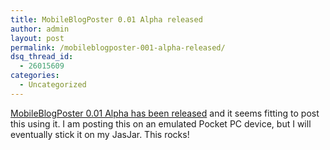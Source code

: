 ```yaml
---
title: MobileBlogPoster 0.01 Alpha released
author: admin
layout: post
permalink: /mobileblogposter-001-alpha-released/
dsq_thread_id:
  - 26015609
categories:
  - Uncategorized
---
```

[MobileBlogPoster 0.01 Alpha has been released][1] and it seems fitting to post this using it. I am posting this on an emulated Pocket PC device, but I will eventually stick it on my JasJar. This rocks!

 [1]: http://www.codeplex.com/MobileBlogPoster/Release/ProjectReleases.aspx?ReleaseiId=1968